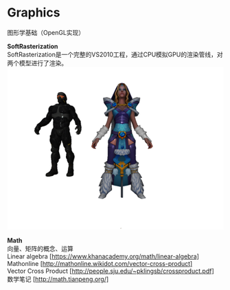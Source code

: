 # Graphics
图形学基础（OpenGL实现）

**SoftRasterization**         
SoftRasterization是一个完整的VS2010工程，通过CPU模拟GPU的渲染管线，对两个模型进行了渲染。
![](https://github.com/clarkehe/Graphics/blob/master/SoftRasterization/screenshot.jpg)

**Math**   
向量、矩阵的概念、运算                                        
Linear algebra [https://www.khanacademy.org/math/linear-algebra]   
Mathonline [http://mathonline.wikidot.com/vector-cross-product]   
Vector Cross Product [http://people.sju.edu/~pklingsb/crossproduct.pdf]          
数学笔记 [http://math.tianpeng.org/]                 
